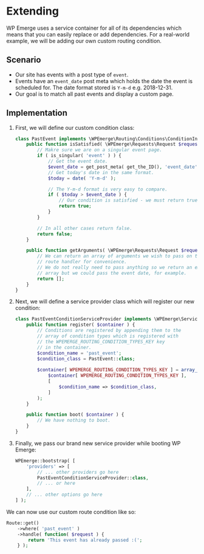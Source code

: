 # Extending

WP Emerge uses a service container for all of its dependencies which means that you can easily replace or add dependencies.
For a real-world example, we will be adding our own custom routing condition.

## Scenario

- Our site has events with a post type of `event`.
- Events have an `event_date` post meta which holds the date the event is scheduled for. The date format stored is 
`Y-m-d` e.g. 2018-12-31.
- Our goal is to match all past events and display a custom page.

## Implementation

1. First, we will define our custom condition class:
    ```php
    class PastEvent implements \WPEmerge\Routing\Conditions\ConditionInterface {
        public function isSatisfied( \WPEmerge\Requests\Request $request ) {
            // Makre sure we are on a singular event page.
            if ( is_singular( 'event' ) ) {
                // Get the event date.
                $event_date = get_post_meta( get_the_ID(), 'event_date', true );
                // Get today's date in the same format.
                $today = date( 'Y-m-d' );

                // The Y-m-d format is very easy to compare.
                if ( $today > $event_date ) {
                    // Our condition is satisfied - we must return true.
                    return true;
                }
            }

            // In all other cases return false.
            return false;
        }

        public function getArguments( \WPEmerge\Requests\Request $request ) {
            // We can return an array of arguments we wish to pass on to the
            // route handler for convenience.
            // We do not really need to pass anything so we return an empty
            // array but we could pass the event date, for example.
            return [];
        }
    }
    ```

1. Next, we will define a service provider class which will register our new condition:
    ```php
    class PastEventConditionServiceProvider implements \WPEmerge\ServiceProviders\ServiceProviderInterface {
        public function register( $container ) {
            // Conditions are registered by appending them to the
            // array of condition types which is registered with
            // the WPEMERGE_ROUTING_CONDITION_TYPES_KEY key
            // in the container.
            $condition_name = 'past_event';
            $condition_class = PastEvent::class;
            
            $container[ WPEMERGE_ROUTING_CONDITION_TYPES_KEY ] = array_merge(
                $container[ WPEMERGE_ROUTING_CONDITION_TYPES_KEY ],
                [
                    $condition_name => $condition_class,
                ]
            );
        }

        public function boot( $container ) {
            // We have nothing to boot.
        }
    }
    ```

1. Finally, we pass our brand new service provider while booting WP Emerge:
    ```php
    WPEmerge::bootstrap( [
        'providers' => [
            // ... other providers go here
            PastEventConditionServiceProvider::class,
            // ... or here
        ],
        // ... other options go here
    ] );
    ```

We can now use our custom route condition like so:
```php
Route::get()
    ->where( 'past_event' )
    ->handle( function( $request ) {
        return 'This event has already passed :(';
    } );
```
